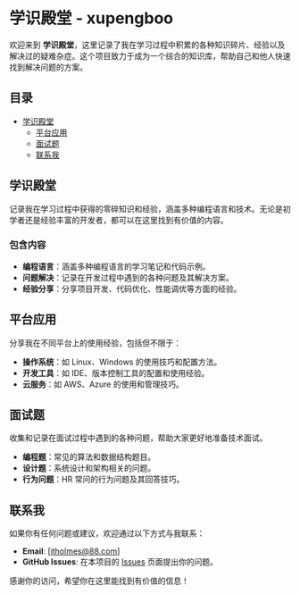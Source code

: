 # 学识殿堂 - xupengboo

欢迎来到 **学识殿堂**，这里记录了我在学习过程中积累的各种知识碎片、经验以及解决过的疑难杂症。这个项目致力于成为一个综合的知识库，帮助自己和他人快速找到解决问题的方案。

## 目录

- [学识殿堂](#学识殿堂)
  - [平台应用](#平台应用)
  - [面试题](#面试题)
  - [联系我](#联系我)

## 学识殿堂

记录我在学习过程中获得的零碎知识和经验，涵盖多种编程语言和技术。无论是初学者还是经验丰富的开发者，都可以在这里找到有价值的内容。

### 包含内容

- **编程语言**：涵盖多种编程语言的学习笔记和代码示例。
- **问题解决**：记录在开发过程中遇到的各种问题及其解决方案。
- **经验分享**：分享项目开发、代码优化、性能调优等方面的经验。

## 平台应用

分享我在不同平台上的使用经验，包括但不限于：

- **操作系统**：如 Linux、Windows 的使用技巧和配置方法。
- **开发工具**：如 IDE、版本控制工具的配置和使用经验。
- **云服务**：如 AWS、Azure 的使用和管理技巧。

## 面试题

收集和记录在面试过程中遇到的各种问题，帮助大家更好地准备技术面试。

- **编程题**：常见的算法和数据结构题目。
- **设计题**：系统设计和架构相关的问题。
- **行为问题**：HR 常问的行为问题及其回答技巧。

## 联系我

如果你有任何问题或建议，欢迎通过以下方式与我联系：

- **Email**: [itholmes@88.com]
- **GitHub Issues**: 在本项目的 [Issues](https://github.com/你的用户名/xupengboo/issues) 页面提出你的问题。

感谢你的访问，希望你在这里能找到有价值的信息！
